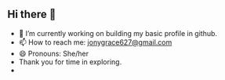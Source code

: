 ## Hi there 👋

- 🔭 I’m currently working on building my basic profile in github.
- 📫 How to reach me: jonygrace627@gmail.com
- 😄 Pronouns: She/her
- Thank you for time in exploring.
- 
